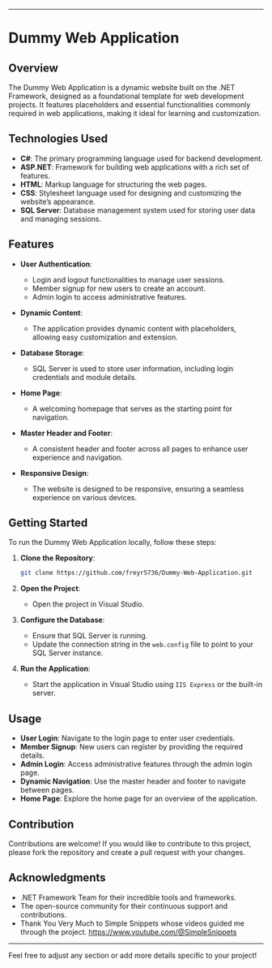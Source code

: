 
---

# Dummy Web Application

## Overview

The Dummy Web Application is a dynamic website built on the .NET Framework, designed as a foundational template for web development projects. It features placeholders and essential functionalities commonly required in web applications, making it ideal for learning and customization.

## Technologies Used

- **C#**: The primary programming language used for backend development.
- **ASP.NET**: Framework for building web applications with a rich set of features.
- **HTML**: Markup language for structuring the web pages.
- **CSS**: Stylesheet language used for designing and customizing the website’s appearance.
- **SQL Server**: Database management system used for storing user data and managing sessions.

## Features

- **User Authentication**: 
  - Login and logout functionalities to manage user sessions.
  - Member signup for new users to create an account.
  - Admin login to access administrative features.

- **Dynamic Content**: 
  - The application provides dynamic content with placeholders, allowing easy customization and extension.

- **Database Storage**: 
  - SQL Server is used to store user information, including login credentials and module details.
  
- **Home Page**: 
  - A welcoming homepage that serves as the starting point for navigation.

- **Master Header and Footer**: 
  - A consistent header and footer across all pages to enhance user experience and navigation.

- **Responsive Design**: 
  - The website is designed to be responsive, ensuring a seamless experience on various devices.

## Getting Started

To run the Dummy Web Application locally, follow these steps:

1. **Clone the Repository**:

   ```bash
   git clone https://github.com/freyr5736/Dummy-Web-Application.git
   ```

2. **Open the Project**:
   - Open the project in Visual Studio.

3. **Configure the Database**:
   - Ensure that SQL Server is running.
   - Update the connection string in the `web.config` file to point to your SQL Server instance.

4. **Run the Application**:
   - Start the application in Visual Studio using `IIS Express` or the built-in server.

## Usage

- **User Login**: Navigate to the login page to enter user credentials.
- **Member Signup**: New users can register by providing the required details.
- **Admin Login**: Access administrative features through the admin login page.
- **Dynamic Navigation**: Use the master header and footer to navigate between pages.
- **Home Page**: Explore the home page for an overview of the application.

## Contribution

Contributions are welcome! If you would like to contribute to this project, please fork the repository and create a pull request with your changes.

## Acknowledgments

- .NET Framework Team for their incredible tools and frameworks.
- The open-source community for their continuous support and contributions.
- Thank You Very Much to Simple Snippets whose videos guided me through the project. https://www.youtube.com/@SimpleSnippets

---

Feel free to adjust any section or add more details specific to your project!
